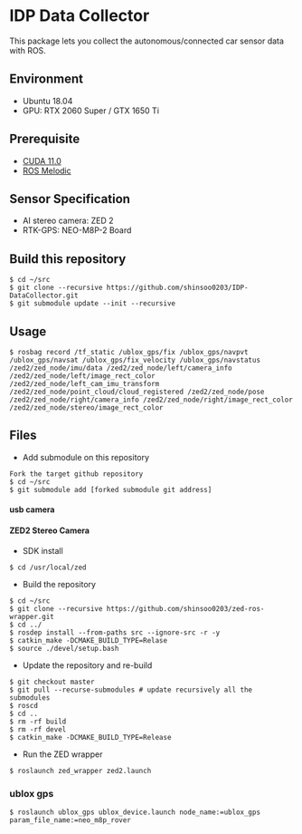 # IDP Data Collector

This package lets you collect the autonomous/connected car sensor data with ROS.

## Environment

- Ubuntu 18.04
- GPU: RTX 2060 Super / GTX 1650 Ti

## Prerequisite

- [CUDA 11.0](https://developer.nvidia.com/cuda-downloads)
- [ROS Melodic](http://wiki.ros.org/melodic/Installation/Ubuntu)


## Sensor Specification

- AI stereo camera: ZED 2
- RTK-GPS: NEO-M8P-2 Board


## Build this repository
```
$ cd ~/src
$ git clone --recursive https://github.com/shinsoo0203/IDP-DataCollector.git
$ git submodule update --init --recursive
```

## Usage
```
$ rosbag record /tf_static /ublox_gps/fix /ublox_gps/navpvt /ublox_gps/navsat /ublox_gps/fix_velocity /ublox_gps/navstatus /zed2/zed_node/imu/data /zed2/zed_node/left/camera_info /zed2/zed_node/left/image_rect_color /zed2/zed_node/left_cam_imu_transform /zed2/zed_node/point_cloud/cloud_registered /zed2/zed_node/pose /zed2/zed_node/right/camera_info /zed2/zed_node/right/image_rect_color /zed2/zed_node/stereo/image_rect_color
```

## Files

- Add submodule on this repository
```
Fork the target github repository
$ cd ~/src
$ git submodule add [forked submodule git address]
```

#### usb camera

#### ZED2 Stereo Camera

- SDK install
```
$ cd /usr/local/zed
```

- Build the repository
```
$ cd ~/src
$ git clone --recursive https://github.com/shinsoo0203/zed-ros-wrapper.git
$ cd ../
$ rosdep install --from-paths src --ignore-src -r -y
$ catkin_make -DCMAKE_BUILD_TYPE=Relase
$ source ./devel/setup.bash
```

- Update the repository and re-build
```
$ git checkout master
$ git pull --recurse-submodules # update recursively all the submodules
$ roscd
$ cd ..
$ rm -rf build
$ rm -rf devel
$ catkin_make -DCMAKE_BUILD_TYPE=Release
```

- Run the ZED wrapper
```
$ roslaunch zed_wrapper zed2.launch
```

### ublox gps
```
$ roslaunch ublox_gps ublox_device.launch node_name:=ublox_gps param_file_name:=neo_m8p_rover
```
